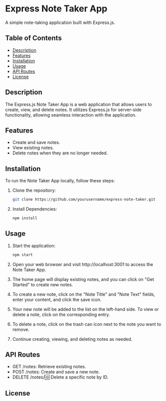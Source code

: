 # Express Note Taker App

A simple note-taking application built with Express.js.

## Table of Contents

- [Description](#description)
- [Features](#features)
- [Installation](#installation)
- [Usage](#usage)
- [API Routes](#api-routes)
- [License](#license)

## Description

The Express.js Note Taker App is a web application that allows users to create, view, and delete notes. It utilizes Express.js for server-side functionality, allowing seamless interaction with the application.

## Features

- Create and save notes.
- View existing notes.
- Delete notes when they are no longer needed.

## Installation

To run the Note Taker App locally, follow these steps:

1. Clone the repository:

   ```bash
   git clone https://github.com/yourusername/express-note-taker.git
    ```

2. Install Dependencies:

    ```bash
    npm install
    ```

## Usage

1. Start the application:

    ```bash
    npm start
    ```
2. Open your web browser and visit http://localhost:3001 to access the Note Taker App.

3. The home page will display existing notes, and you can click on "Get Started" to create new notes.

4. To create a new note, click on the "Note Title" and "Note Text" fields, enter your content, and click the save icon.

5. Your new note will be added to the list on the left-hand side. To view or delete a note, click on the corresponding entry.

6. To delete a note, click on the trash can icon next to the note you want to remove.

7. Continue creating, viewing, and deleting notes as needed.

## API Routes
- GET /notes: Retrieve existing notes.
- POST /notes: Create and save a new note.
- DELETE /notes/:id: Delete a specific note by ID.

## License
